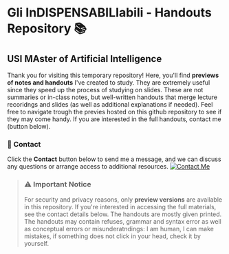 # Gli InDISPENSABILIabili - Handouts Repository 📚
## USI MAster of Artificial Intelligence

Thank you for visiting this temporary repository! Here, you'll find **previews of notes and handouts** I've created to study. They are extremely useful since they speed up the process of studying on slides. These are not summaries or in-class notes, but well-written handouts that merge lecture recoridngs and slides (as well as additional explanations if needed). Feel free to navigate trough the previes hosted on this github repository to see if they may come handy. If you are interested in the full handouts, contact me (button below).

### 📩 Contact
Click the **Contact** button below to send me a message, and we can discuss any questions or arrange access to additional resources.
[![Contact Me](https://img.shields.io/badge/Contact%20Me-Send%20Message-black?style=for-the-badge)](mailto:your-email@example.com)

> ### ⚠️ Important Notice
> For security and privacy reasons, only **preview versions** are available in this repository. If you're interested in accessing the full materials, see the contact details below. The handouts are mostly given printed.
> The handouts may contain refuses, grammar and syntax error as well as conceptual errors or misunderatndings: I am human, I can make mistakes, if something does not click in your head, check it by yourself. 
